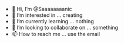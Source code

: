 - 👋 Hi, I’m @Saaaaaaaanic
- 👀 I’m interested in ... creating
- 🌱 I’m currently learning ... nothing
- 💞️ I’m looking to collaborate on ... something
- 📫 How to reach me ... use the email

<!---
Saaaaaaaanic/Saaaaaaaanic is a ✨ special ✨ repository because its `README.md` (this file) appears on your GitHub profile.
You can click the Preview link to take a look at your changes.
--->
